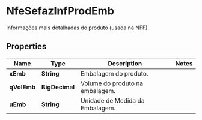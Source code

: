 

# NfeSefazInfProdEmb

Informações mais detalhadas do produto (usada na NFF).

## Properties

| Name | Type | Description | Notes |
|------------ | ------------- | ------------- | -------------|
|**xEmb** | **String** | Embalagem do produto. |  |
|**qVolEmb** | **BigDecimal** | Volume do produto na embalagem. |  |
|**uEmb** | **String** | Unidade de Medida da Embalagem. |  |



